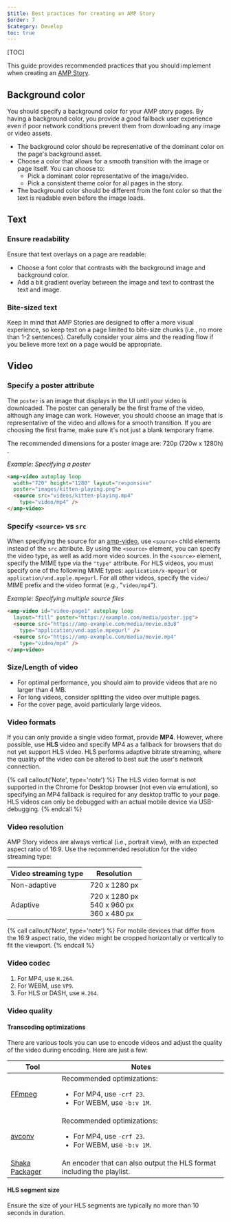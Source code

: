 ```yaml
---
$title: Best practices for creating an AMP Story
$order: 7
$category: Develop
toc: true
---
```


[TOC]

This guide provides recommended practices that you should implement when creating an [AMP Story](/docs/reference/components/amp-story.html).


## Background color  

You should specify a background color for your AMP story pages. By having a background color, you provide a good fallback user experience even if poor network conditions prevent them from downloading any image or video assets.

*   The background color should be representative of the dominant color on the page's background asset.
*   Choose a color that allows for a smooth transition with the image or page itself. You can choose to:
    *   Pick a dominant color representative of the image/video.
    *   Pick a consistent theme color for all pages in the story. 
*   The background color should be different from the font color so that the text is readable even before the image loads.

## Text 

### Ensure readability

Ensure that text overlays on a page are readable:

* Choose a font color that contrasts with the background image and background color.
* Add a bit gradient overlay between the image and text to contrast the text and image.

### Bite-sized text   

Keep in mind that AMP Stories are designed to offer a more visual experience, so keep text on a page limited to bite-size chunks (i.e., no more than 1-2 sentences). Carefully consider your aims and the reading flow if you believe more text on a page would be appropriate.

## Video  

### Specify a poster attribute 

The `poster` is an image that displays in the UI until your video is downloaded. The poster can generally be the first frame of the video, although any image can work.  However, you should choose an image that is representative of the video and allows for a smooth transition. If you are choosing the first frame, make sure it's not just a blank temporary frame. 

The recommended dimensions for a poster image are: 720p (720w x 1280h) .

*Example: Specifying a poster*

```html
<amp-video autoplay loop
  width="720" height="1280" layout="responsive"
  poster="images/kitten-playing.png">
  <source src="videos/kitten-playing.mp4"
    type="video/mp4" />
</amp-video>
```

### Specify `<source>` vs `src` 

When specifying the source for an [amp-video](/docs/reference/components/amp-video.html), use `<source>` child elements instead of the `src` attribute. By using the `<source>` element, you can specify the video type, as well as add more video sources. In the `<source>` element, specify the MIME type via the `"type"` attribute. For HLS videos, you must specify one of the following MIME types: `application/x-mpegurl` or `application/vnd.apple.mpegurl`. For all other videos, specify the `video/` MIME prefix and the video format (e.g., "`video/mp4`").

*Example: Specifying multiple source files*

```html
<amp-video id="video-page1" autoplay loop
  layout="fill" poster="https://example.com/media/poster.jpg">
  <source src="https://amp-example.com/media/movie.m3u8"
    type="application/vnd.apple.mpegurl" />
  <source src="https://amp-example.com/media/movie.mp4"
    type="video/mp4" />
</amp-video>
```

### Size/Length of video

*  For optimal performance, you should aim to provide videos that are no larger than 4 MB.
*   For long videos, consider splitting the video over multiple pages.
*   For the cover page, avoid particularly large videos.

### Video formats

If you can only provide a single video format, provide **MP4**.  However, where possible, use **HLS** video and specify MP4 as a fallback for browsers that do not yet support HLS video. HLS performs adaptive bitrate streaming, where the quality of the video can be altered to best suit the user's network connection.

{% call callout('Note', type='note') %}
The HLS video format is not supported in the Chrome for Desktop browser (not even via emulation), so specifying an MP4 fallback is required for any desktop traffic to your page. HLS videos can only be debugged with an actual mobile device via USB-debugging.
{% endcall %}

### Video resolution

AMP Story videos are always vertical (i.e., portrait view), with an expected aspect ratio of 16:9. Use the recommended resolution for the video streaming type: 

<table>
  <thead>
    <tr>
     <th>Video streaming type</th>
     <th>Resolution</th>
    </tr>
  </thead>
  <tbody>
    <tr>
     <td>Non-adaptive</td>
     <td>720 x 1280 px</td>
    </tr>
    <tr>
     <td>Adaptive</td>
     <td>720 x 1280 px<br>540 x 960 px<br>360 x 480 px</td>
    </tr>
  </tbody>
</table>


{% call callout('Note', type='note') %}
For mobile devices that differ from the 16:9 aspect ratio, the video might be cropped horizontally or vertically to fit the viewport.
{% endcall %}


### Video codec

1.  For MP4, use `H.264`.
1.  For WEBM, use `VP9`.
1.  For HLS or DASH, use `H.264`.


### Video quality

#### Transcoding optimizations

There are various tools you can use to encode videos and adjust the quality of the video during encoding.  Here are just a few:

<table>
  <thead>
    <tr>
     <th>Tool</th>
     <th>Notes</th>
    </tr>
  </thead>
  <tbody>
    <tr>
     <td><a href="https://www.ffmpeg.org/about.html">FFmpeg</a>
     </td>
     <td>Recommended optimizations:
      <ul>
        <li>For MP4, use <code>-crf 23</code>.</li>
        <li>For WEBM, use <code>-b:v 1M</code>.</li>
      </ul>
     </td>
    </tr>
    <tr>
     <td><a href="https://libav.org/avconv.html">avconv</a>
     </td>
     <td>Recommended optimizations:
      <ul>
        <li>For MP4, use <code>-crf 23</code>.</li>
        <li>For WEBM, use <code>-b:v 1M</code>.</li>
      </ul>
     </td>
    </tr>
    <tr>
     <td><a href="https://github.com/google/shaka-packager">Shaka Packager</a></td>
     <td>An encoder that can also output the HLS format including the playlist.
     </td>
    </tr>
  </tbody>
</table>

#### HLS segment size

Ensure the size of your HLS segments are typically no more than 10 seconds in duration.

